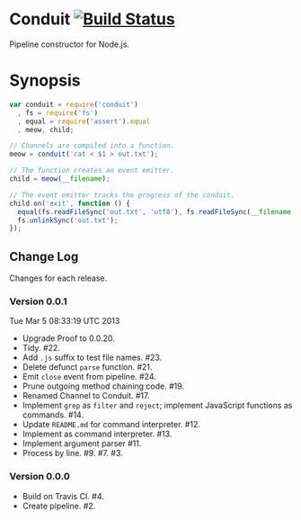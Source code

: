 # Conduit [![Build Status](https://secure.travis-ci.org/bigeasy/conduit.png?branch=master)](http://travis-ci.org/bigeasy/conduit)

Pipeline constructor for Node.js.

# Synopsis

```javascript
var conduit = require('conduit')
  , fs = require('fs')
  , equal = require('assert').equal
  , meow, child;

// Channels are compiled into a function.
meow = conduit('cat < $1 > out.txt');

// The function creates an event emitter.
child = meow(__filename);

// The event emitter tracks the progress of the conduit.
child.on('exit', function () {
  equal(fs.readFileSync('out.txt', 'utf8'), fs.readFileSync(__filename, 'utf8'), 'copied');
  fs.unlinkSync('out.txt');
});
```

## Change Log

Changes for each release.

### Version 0.0.1

Tue Mar  5 08:33:19 UTC 2013

 * Upgrade Proof to 0.0.20.
 * Tidy. #22.
 * Add `.js` suffix to test file names. #23.
 * Delete defunct `parse` function. #21.
 * Emit `close` event from pipeline. #24.
 * Prune outgoing method chaining code. #19.
 * Renamed Channel to Conduit. #17.
 * Implement `grep` as `filter` and `reject`; implement JavaScript functions as
   commands. #14.
 * Update `README.md` for command interpreter. #12.
 * Implement as command interpreter. #13.
 * Implement argument parser #11.
 * Process by line. #9. #7. #3.

### Version 0.0.0

 * Build on Travis CI. #4.
 * Create pipeline. #2.
